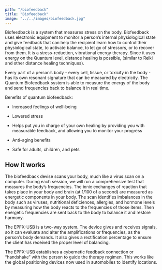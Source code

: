 ```yaml
---
path: "/biofeedback"
title: "Biofeedback"
image: "../../images/biofeedback.jpg"
---
```


Biofeedback is a system that measures stress on the body. Biofeedback uses electronic equipment to monitor a person’s internal physiological state and give feedback that can help the recipient learn how to control their physiological state, to activate balance, to let go of stressors, or to recover from them. It is a stress-reduction, vibrational energy therapy. Since it uses energy on the Quantum level, distance healing is possible, (similar to Reiki and other distance healing techniques).

Every part of a person’s body - every cell, tissue, or toxicity in the body - has its own resonant signature that can be measured by electricity. The Quantum Biofeedback system is able to measure the energy of the body and send frequencies back to balance it in real time.

Benefits of quantum biofeedback:

- Increased feelings of well-being

- Lowered stress

- Helps put you in charge of your own healing by providing you with measurable feedback, and allowing you to monitor your progress

- Anti-aging benefits

- Safe for adults, children, and pets

## How it works

The biofeedback devise scans your body, much like a virus scan on a computer. During each session, we will run a comprehensive test that measures the body’s frequencies. The ionic exchanges of reaction that takes place in your body and brain (at 1/100 of a second) are measured as energetic components in your body. The scan identifies imbalances in the body such as viruses, nutritional deficiences, allergies, and hormone levels by measuring how the body reacts to the frequencies of those items. Then energetic frequencies are sent back to the body to balance it and restore harmony.

The EPFX-USB is a two-way system. The device gives and receives signals, so it can evaluate and alter the amplifications or frequencies, as the person’s body demands. It also gives a rectification percentage to ensure the client has received the proper level of balancing.

The EPFX-USB establishes a cybernetic feedback connection or “handshake” with the person to guide the therapy regimen. This works like the global positioning devices now used in automobiles to identify locations.
